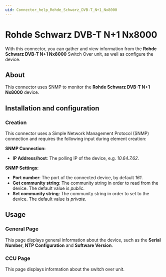 ```yaml
---
uid: Connector_help_Rohde_Schwarz_DVB-T_N+1_Nx8000
---
```


# Rohde Schwarz DVB-T N+1 Nx8000

With this connector, you can gather and view information from the **Rohde Schwarz DVB-T N+1 Nx8000** Switch Over unit, as well as configure the device.

## About

This connector uses SNMP to monitor the **Rohde Schwarz DVB-T N+1 Nx8000** device.

## Installation and configuration

### Creation

This connector uses a Simple Network Management Protocol (SNMP) connection and requires the following input during element creation:

**SNMP Connection:**

- **IP Address/host**: The polling IP of the device, e.g. *10.64.7.62*.

**SNMP Settings:**

- **Port number**: The port of the connected device, by default *161*.
- **Get community string**: The community string in order to read from the device. The default value is *public*.
- **Set community string**: The community string in order to set to the device. The default value is *private*.

## Usage

### General Page

This page displays general information about the device, such as the **Serial Number**, **NTP Configuration** and **Software Version**.

### CCU Page

This page displays information about the switch over unit.
